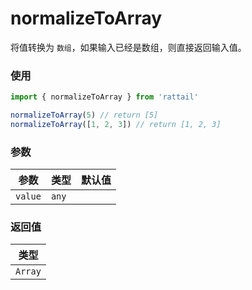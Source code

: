 # normalizeToArray

将值转换为 `数组`，如果输入已经是数组，则直接返回输入值。

### 使用

```ts
import { normalizeToArray } from 'rattail'

normalizeToArray(5) // return [5]
normalizeToArray([1, 2, 3]) // return [1, 2, 3]
```

### 参数

| 参数    | 类型  | 默认值 |
| ------- | ----- | ------ |
| `value` | `any` |        |

### 返回值

| 类型    |
| ------- |
| `Array` |
